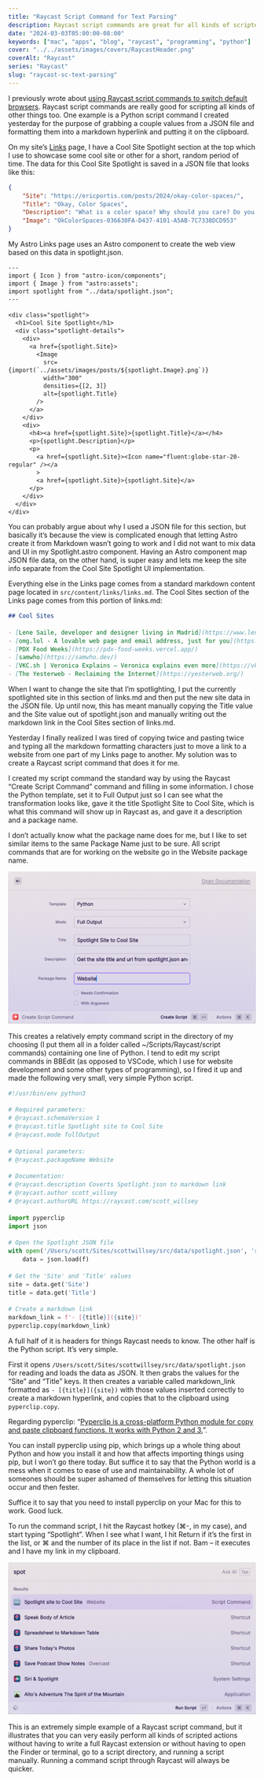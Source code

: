 ```yaml
---
title: "Raycast Script Command for Text Parsing"
description: Raycast script commands are great for all kinds of scripted tasks, and I'm increasingly using them for tasks related to my website.
date: "2024-03-03T05:00:00-08:00"
keywords: ["mac", "apps", "blog", "raycast", "programming", "python"]
cover: "../../assets/images/covers/RaycastHeader.png"
coverAlt: "Raycast"
series: "Raycast"
slug: "raycast-sc-text-parsing"
---
```

I previously wrote about [using Raycast script commands to switch default browsers](https://scottwillsey.com/default-browser/). Raycast script commands are really good for scripting all kinds of other things too. One example is a Python script command I created yesterday for the purpose of grabbing a couple values from a JSON file and formatting them into a markdown hyperlink and putting it on the clipboard.

On my site’s [Links](https://scottwillsey.com/links/) page, I have a Cool Site Spotlight section at the top which I use to showcase some cool site or other for a short, random period of time. The data for this Cool Site Spotlight is saved in a JSON file that looks like this:

```json title="src/data/spotlight.json"
{
    "Site": "https://ericportis.com/posts/2024/okay-color-spaces/",
    "Title": "Okay, Color Spaces",
    "Description": "What is a color space? Why should you care? Do you like interactive visualizations to help you learn things? Do you like cool sites regardless of topic? If the answer to at least one of these questions is \"YEAH, I LIKE THAT!!!!!?!!!\", then you need to spend some time here.",
    "Image": "OkColorSpaces-036630FA-D437-4101-A5AB-7C7338DCD953"
}
```

My Astro Links page uses an Astro component to create the web view based on this data in spotlight.json.

```astro title="src/components/Spotlight.astro"
---
import { Icon } from "astro-icon/components";
import { Image } from "astro:assets";
import spotlight from "../data/spotlight.json";
---

<div class="spotlight">
  <h1>Cool Site Spotlight</h1>
  <div class="spotlight-details">
    <div>
      <a href={spotlight.Site}>
        <Image
          src={import(`../assets/images/posts/${spotlight.Image}.png`)}
          width="300"
          densities={[2, 3]}
          alt={spotlight.Title}
        />
      </a>
    </div>
    <div>
      <h4><a href={spotlight.Site}>{spotlight.Title}</a></h4>
      <p>{spotlight.Description}</p>
      <p>
        <a href={spotlight.Site}><Icon name="fluent:globe-star-20-regular" /></a
        >
        <a href={spotlight.Site}>{spotlight.Site}</a>
      </p>
    </div>
  </div>
</div>
```

You can probably argue about why I used a JSON file for this section, but basically it’s because the view is complicated enough that letting Astro create it from Markdown wasn’t going to work and I did not want to mix data and UI in my Spotlight.astro component. Having an Astro component map JSON file data, on the other hand, is super easy and lets me keep the site info separate from the Cool Site Spotlight UI implementation.

Everything else in the Links page comes from a standard markdown content page located in `src/content/links/links.md`. The Cool Sites section of the Links page comes from this portion of links.md:

``` markdown title="src/content/links/links.md"
## Cool Sites

- [Lene Saile, developer and designer living in Madrid](https://www.lenesaile.com/)
- [omg.lol - A lovable web page and email address, just for you](https://home.omg.lol/)
- [PDX Food Weeks](https://pdx-food-weeks.vercel.app/)
- [samwho](https://samwho.dev/)
- [VKC.sh | Veronica Explains – Veronica explains even more](https://vkc.sh/)
- [The Yesterweb - Reclaiming the Internet](https://yesterweb.org/)

```

When I want to change the site that I’m spotlighting, I put the currently spotlighted site in this section  of links.md and then put the new site data in the JSON file. Up until now, this has meant manually copying the Title value and the Site value out of spotlight.json and manually writing out the markdown link in the Cool Sites section of links.md.

Yesterday I finally realized I was tired of copying twice and pasting twice and typing all the markdown formatting characters just to move a link to a website from one part of my Links page to another. My solution was to create a Raycast script command that does it for me.

I created my script command the standard way by using the Raycast “Create Script Command” command and filling in some information. I chose the Python template, set it to Full Output just so I can see what the transformation looks like, gave it the title Spotlight Site to Cool Site, which is what this command will show up in Raycast as, and gave it a description and a package name.

I don’t actually know what the package name does for me, but I like to set similar items to the same Package Name just to be sure. All script commands that are for working on the website go in the Website package name.

[![Creating the Spotlight Site to Cool Site script command](../../assets/images/posts/RaycastSpotlightLinkScriptCommand-E1628E4B-68E2-4FBA-AA05-54AF3FADA540.png)](/images/posts/RaycastSpotlightLinkScriptCommand-E1628E4B-68E2-4FBA-AA05-54AF3FADA540.webp)

This creates a relatively empty command script in the directory of my choosing (I put them all in a folder called ~/Scripts/Raycast/script commands) containing one line of Python. I tend to edit my script commands in BBEdit (as opposed to VSCode, which I use for website development and some other types of programming), so I fired it up and made the following very small, very simple Python script.

```python title="~/Scripts/Raycast/script commands/spotlight-site-to-cool-site.py"
#!/usr/bin/env python3

# Required parameters:
# @raycast.schemaVersion 1
# @raycast.title Spotlight site to Cool Site
# @raycast.mode fullOutput

# Optional parameters:
# @raycast.packageName Website

# Documentation:
# @raycast.description Coverts Spotlight.json to markdown link
# @raycast.author scott_willsey
# @raycast.authorURL https://raycast.com/scott_willsey

import pyperclip
import json

# Open the Spotlight JSON file
with open('/Users/scott/Sites/scottwillsey/src/data/spotlight.json', 'r') as f:
    data = json.load(f)

# Get the 'Site' and 'Title' values
site = data.get('Site')
title = data.get('Title')

# Create a markdown link
markdown_link = f'- [{title}]({site})'
pyperclip.copy(markdown_link)
```

A full half of it is headers for things Raycast needs to know. The other half is the Python script. It’s very simple.

First it opens `/Users/scott/Sites/scottwillsey/src/data/spotlight.json` for reading and loads the data as JSON. It then grabs the values for the “Site” and “Title” keys. It then creates a variable called markdown_link formatted as `- [{title}]({site})` with those values inserted correctly to create a markdown hyperlink, and copies that to the clipboard using `pyperclip.copy`.

Regarding pyperclip: “[Pyperclip is a cross-platform Python module for copy and paste clipboard functions. It works with Python 2 and 3.](https://pypi.org/project/pyperclip/)”.

You can install pyperclip using pip, which brings up a whole thing about Python and how you install it and how that affects importing things using pip, but I won’t go there today. But suffice it to say that the Python world is a mess when it comes to ease of use and maintainability. A whole lot of someones should be super ashamed of themselves for letting this situation occur and then fester.

Suffice it to say that you need to install pyperclip on your Mac for this to work. Good luck.

To run the command script, I hit the Raycast hotkey (⌘-, in my case), and start typing “Spotlight”. When I see what I want, I hit Return if it’s the first in the list, or ⌘ and the number of its place in the list if not. Bam – it executes and I have my link in my clipboard.

[![Running the Spotlight Site to Cool Site script command](../../assets/images/posts/RaycastRunningSpotlightScriptCommand-0EA1317A-92B6-4925-9F60-CDDC407DC212.png)](/images/posts/RaycastRunningSpotlightScriptCommand-0EA1317A-92B6-4925-9F60-CDDC407DC212.webp)

This is an extremely simple example of a Raycast script command, but it illustrates that you can very easily perform all kinds of scripted actions without having to write a full Raycast extension or without having to open the Finder or terminal, go to a script directory, and running a script manually. Running a command script through Raycast will always be quicker.
